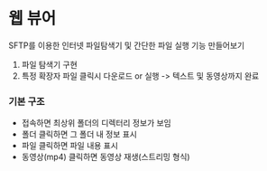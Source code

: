# 웹 뷰어

SFTP를 이용한 인터넷 파일탐색기 및 간단한 파일 실행 기능 만들어보기

1. 파일 탐색기 구현
2. 특정 확장자 파일 클릭시 다운로드 or 실행 -> 텍스트 및 동영상까지 완료

### 기본 구조

* 접속하면 최상위 폴더의 디렉터리 정보가 보임
* 폴더 클릭하면 그 폴더 내 정보 표시
* 파일 클릭하면 파일 내용 표시
* 동영상(mp4) 클릭하면 동영상 재생(스트리밍 형식)
